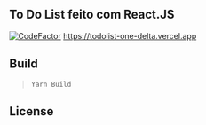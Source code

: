 ## To Do List feito com React.JS

[![CodeFactor](https://www.codefactor.io/repository/github/jonathsilva/todolist/badge/main)](https://www.codefactor.io/repository/github/jonathsilva/todolist/overview/main)
https://todolist-one-delta.vercel.app
## Build
> `Yarn Build`

## License
